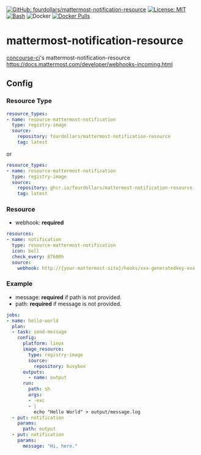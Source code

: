  [![GitHub: fourdollars/mattermost-notification-resource](https://img.shields.io/badge/GitHub-fourdollars%2Fmattermost%E2%80%90notification%E2%80%90resource-lightgray.svg)](https://github.com/fourdollars/mattermost-notification-resource/) [![License: MIT](https://img.shields.io/badge/License-MIT-blue.svg)](https://opensource.org/licenses/MIT) [![Bash](https://img.shields.io/badge/Language-Bash-red.svg)](https://www.gnu.org/software/bash/) ![Docker](https://github.com/fourdollars/mattermost-notification-resource/workflows/Docker/badge.svg) [![Docker Pulls](https://img.shields.io/docker/pulls/fourdollars/mattermost-notification-resource.svg)](https://hub.docker.com/r/fourdollars/mattermost-notification-resource/)
# mattermost-notification-resource
[concourse-ci](https://concourse-ci.org/)'s mattermost-notification-resource
https://docs.mattermost.com/developer/webhooks-incoming.html

## Config 

### Resource Type

```yaml
resource_types:
- name: resource-mattermost-notification
  type: registry-image
  source:
    repository: fourdollars/mattermost-notification-resource
    tag: latest
```

or

```yaml
resource_types:
- name: resource-mattermost-notification
  type: registry-image
  source:
    repository: ghcr.io/fourdollars/mattermost-notification-resource
    tag: latest
```

### Resource

* webhook: **required**

```yaml
resources:
- name: notification
  type: resource-mattermost-notification
  icon: bell
  check_every: 87600h
  source:
    webhook: http://{your-mattermost-site}/hooks/xxx-generatedkey-xxx
```

### Example

* message: **required** if path is not provided.
* path: **required** if message is not provided.

```yaml
jobs:
- name: hello-world
  plan:
  - task: send-message
    config:
      platform: linux
      image_resource:
        type: registry-image
        source:
          repository: busybox
      outputs:
        - name: output
      run:
        path: sh
        args:
        - -exc
        - |
          echo "Hello World" > output/message.log
  - put: notification
    params:
      path: output
  - put: notification
    params:
      message: "Hi, here."
```
